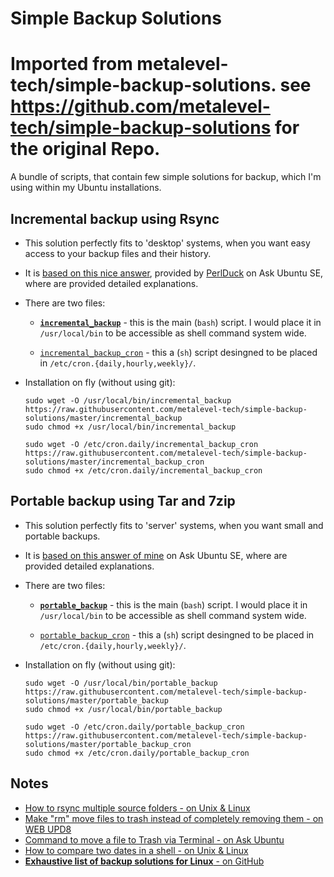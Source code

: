 # Simple Backup Solutions
# Imported from metalevel-tech/simple-backup-solutions. see https://github.com/metalevel-tech/simple-backup-solutions for the original Repo.

A bundle of scripts, that contain few simple solutions for backup, which I'm using within my Ubuntu installations.

## Incremental backup using Rsync

- This solution perfectly fits to 'desktop' systems, when you want easy access to your backup files and their history.

- It is [based on this nice answer][1], provided by [PerlDuck][2] on Ask Ubuntu SE, where are provided detailed explanations.

- There are two files:

  - [**`incremental_backup`**][3] - this is the main (`bash`) script. I would place it in `/usr/local/bin` to be accessible as shell command system wide.

  - [`incremental_backup_cron`][4] - this a (`sh`) script desingned to be placed in `/etc/cron.{daily,hourly,weekly}/`.

- Installation on fly (without using git):

  ````shell
  sudo wget -O /usr/local/bin/incremental_backup https://raw.githubusercontent.com/metalevel-tech/simple-backup-solutions/master/incremental_backup
  sudo chmod +x /usr/local/bin/incremental_backup

  sudo wget -O /etc/cron.daily/incremental_backup_cron https://raw.githubusercontent.com/metalevel-tech/simple-backup-solutions/master/incremental_backup_cron
  sudo chmod +x /etc/cron.daily/incremental_backup_cron
  ````

## Portable backup using Tar and 7zip

- This solution perfectly fits to 'server' systems, when you want small and portable backups.

- It is [based on this answer of mine][5] on Ask Ubuntu SE, where are provided detailed explanations.

- There are two files:

  - [**`portable_backup`**][6] - this is the main (`bash`) script. I would place it in `/usr/local/bin` to be accessible as shell command system wide.

  - [`portable_backup_cron`][7] - this a (`sh`) script desingned to be placed in `/etc/cron.{daily,hourly,weekly}/`.

- Installation on fly (without using git):

  ````shell
  sudo wget -O /usr/local/bin/portable_backup https://raw.githubusercontent.com/metalevel-tech/simple-backup-solutions/master/portable_backup
  sudo chmod +x /usr/local/bin/portable_backup

  sudo wget -O /etc/cron.daily/portable_backup_cron https://raw.githubusercontent.com/metalevel-tech/simple-backup-solutions/master/portable_backup_cron
  sudo chmod +x /etc/cron.daily/portable_backup_cron
  ````

## Notes

- [How to rsync multiple source folders - on Unix & Linux](https://unix.stackexchange.com/a/368216/201297)
- [Make "rm" move files to trash instead of completely removing them - on WEB UPD8](http://www.webupd8.org/2010/02/make-rm-move-files-to-trash-instead-of.html)
- [Command to move a file to Trash via Terminal - on Ask Ubuntu](https://askubuntu.com/q/213533/566421)
- [How to compare two dates in a shell - on Unix & Linux](https://unix.stackexchange.com/q/84381/201297)
- [**Exhaustive list of backup solutions for Linux** - on GitHub](https://github.com/sstark/others)

 [1]: https://askubuntu.com/a/1029653/566421
 [2]: https://askubuntu.com/users/504066/perlduck
 [3]: https://github.com/metalevel-tech/simple-backup-solutions/blob/master/incremental_backup
 [4]: https://github.com/metalevel-tech/simple-backup-solutions/blob/master/incremental_backup_cron
 [5]: https://askubuntu.com/a/1010102/566421
 [6]: https://github.com/metalevel-tech/simple-backup-solutions/blob/master/portable_backup
 [7]: https://github.com/metalevel-tech/simple-backup-solutions/blob/master/portable_backup_cron
